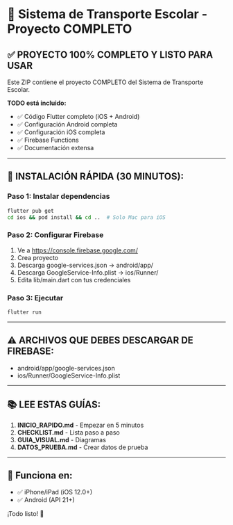 # 🚌 Sistema de Transporte Escolar - Proyecto COMPLETO

## ✅ PROYECTO 100% COMPLETO Y LISTO PARA USAR

Este ZIP contiene el proyecto COMPLETO del Sistema de Transporte Escolar.

**TODO está incluido:**
- ✅ Código Flutter completo (iOS + Android)
- ✅ Configuración Android completa
- ✅ Configuración iOS completa
- ✅ Firebase Functions
- ✅ Documentación extensa

---

## 🚀 INSTALACIÓN RÁPIDA (30 MINUTOS):

### Paso 1: Instalar dependencias
```bash
flutter pub get
cd ios && pod install && cd ..  # Solo Mac para iOS
```

### Paso 2: Configurar Firebase
1. Ve a https://console.firebase.google.com/
2. Crea proyecto
3. Descarga google-services.json → android/app/
4. Descarga GoogleService-Info.plist → ios/Runner/
5. Edita lib/main.dart con tus credenciales

### Paso 3: Ejecutar
```bash
flutter run
```

---

## ⚠️ ARCHIVOS QUE DEBES DESCARGAR DE FIREBASE:

- android/app/google-services.json
- ios/Runner/GoogleService-Info.plist

---

## 📚 LEE ESTAS GUÍAS:

1. **INICIO_RAPIDO.md** - Empezar en 5 minutos
2. **CHECKLIST.md** - Lista paso a paso
3. **GUIA_VISUAL.md** - Diagramas
4. **DATOS_PRUEBA.md** - Crear datos de prueba

---

## 🎯 Funciona en:

- ✅ iPhone/iPad (iOS 12.0+)
- ✅ Android (API 21+)

¡Todo listo! 🎉
